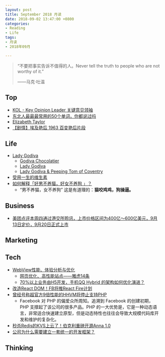 ```yaml
---
layout: post
title: September 2018 月读
date: 2018-09-02 13:47:00 +0800
categories:
- Reading
- Life
tags:
- 月读
- 2018年09月

---
```


<blockquote class="blockquote-center">
<p>“不要把事实告诉不值得的人。Never tell the truth to people who are not worthy of it.”</p>
<p>——马克·吐温</p>
</blockquote>

## Top

- [KOL - Key Opinion Leader 关键意见领袖](https://zh.wikipedia.org/wiki/KOL)
- [东北人最最最常用的50个单词，你都说过吗](http://www.sohu.com/a/55864594_351212)
- [Elizabeth Taylor](https://en.wikipedia.org/wiki/Elizabeth_Taylor)
- [【剧情】埃及艳后 1963 百变艳后片段](https://www.bilibili.com/video/av10412578/)



## Life

- [Lady Godiva](https://en.wikipedia.org/wiki/Lady_Godiva)
	- [Godiva Chocolatier](https://en.wikipedia.org/wiki/Godiva_Chocolatier)
	- [Lady Godiva](https://imgcop.com/img/Godiva-Meaning-18218266/)
	- [Lady Godiva & Peeping Tom of Coventry](https://www.youtube.com/watch?v=uJ15ohDAss4)
- [受用一生的维生素](http://lwqs1789.blog.163.com/blog/static/126731385201331685025539/)
- [如何解释「好男不养猫，好女不养狗 」？](https://www.zhihu.com/question/20583660)
	- “男不养猫，女不养狗” 这是有道理的：**猫咬鸡鸡，狗操逼。**


## Business

- [美团点评本周四通过港交所聆讯，上市价格区间为400亿～600亿美元，9月13日定价，9月20日正式上市](https://36kr.com/p/5149021.html)


## Marketing



## Tech

- [WebView性能、体验分析与优化](https://tech.meituan.com/WebViewPerf.html)
	- [网页优化、高性能站点——雅虎14条](https://stevesouders.com/hpws/rules.php)
	- [70%以上业务由H5开发，手机QQ Hybrid 的架构如何优化演进？](https://mp.weixin.qq.com/s/evzDnTsHrAr2b9jcevwBzA)
- [改造React DOM！FB将推React Fire计划](http://www.infoq.com/cn/news/2018/09/fb-reform-reactdom-react-fire)
- [曾经号称超官方9倍性能的HHVM将停止支持PHP](https://mp.weixin.qq.com/s?__biz=MzIwMzg1ODcwMw==&mid=2247488466&idx=1&sn=20d5e4aa345e1a48c1e3677f8843fe30)
	- Facebook 对 PHP 的偏爱众所周知。追溯到 Facebook 的创建初期，PHP 支撑起了该公司的很多产品。PHP 的一大优势是，它是一种动态语言，非常适合快速建立原型，但是动态特性也往往会导致大规模代码库开发和维护的复杂化。
- [秒杀Redis的KVS上云了！伯克利重磅开源Anna 1.0](https://mp.weixin.qq.com/s?__biz=MzU1NDA4NjU2MA==&mid=2247492605&idx=1&sn=8e209f02a40b376f9cfa53058322243b)
- [公司为什么需要建立一套统一的开发框架？](https://mp.weixin.qq.com/s?__biz=MzIwMzg1ODcwMw==&mid=2247488436&idx=1&sn=b22a02c590ea1b2e85ece70ff0ee2d1e)

## Thinking

